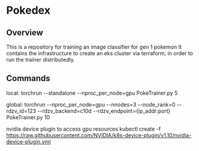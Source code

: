 # Pokedex

## Overview

This is a repository for training an image classifier for gen 1 pokemon
It contains the infrastructure to create an eks cluster via terraform, in order to run the trainer distributedly.

## Commands

local: torchrun --standalone --nproc_per_node=gpu PokeTrainer.py 5

global: torchrun --nproc_per_node=gpu --nnodes=3 --node_rank=0 --rdzv_id=123 --rdzv_backend=c10d --rdzv_endpoint={ip_addr:port} PokeTrainer.py 10

nvidia device plugin to access gpu resources
kubectl create -f https://raw.githubusercontent.com/NVIDIA/k8s-device-plugin/v1.10/nvidia-device-plugin.yml